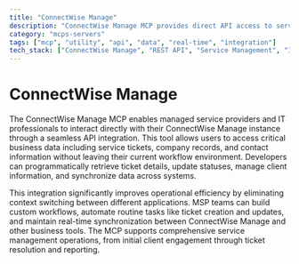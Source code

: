 ```yaml
---
title: "ConnectWise Manage"
description: "ConnectWise Manage MCP provides direct API access to service tickets, companies, and contacts for MSPs and IT service providers."
category: "mcps-servers"
tags: ["mcp", "utility", "api", "data", "real-time", "integration"]
tech_stack: ["ConnectWise Manage", "REST API", "Service Management", "ITSM", "Business Automation"]
---
```


# ConnectWise Manage

The ConnectWise Manage MCP enables managed service providers and IT professionals to interact directly with their ConnectWise Manage instance through a seamless API integration. This tool allows users to access critical business data including service tickets, company records, and contact information without leaving their current workflow environment. Developers can programmatically retrieve ticket details, update statuses, manage client information, and synchronize data across systems.

This integration significantly improves operational efficiency by eliminating context switching between different applications. MSP teams can build custom workflows, automate routine tasks like ticket creation and updates, and maintain real-time synchronization between ConnectWise Manage and other business tools. The MCP supports comprehensive service management operations, from initial client engagement through ticket resolution and reporting.
